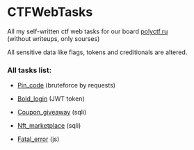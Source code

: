 # CTFWebTasks

All my self-written ctf web tasks for our board [polyctf.ru](https://polyctf.ru/)  
(without writeups, only sourses)

All sensitive data like flags, tokens and creditionals are altered. 


### All tasks list:

- [Pin_code](https://github.com/g0sha1337/CTFWebTasks/tree/main/pin_code) (bruteforce by requests)

- [Bold_login](https://github.com/g0sha1337/CTFWebTasks/tree/main/bold_login) (JWT token)

- [Сoupon_giveaway](https://github.com/g0sha1337/CTFWebTasks/tree/main/coupon_giveaway) (sqli)

- [Nft_marketplace](https://github.com/g0sha1337/CTFWebTasks/tree/main/nft_marketplace) (sqli)

- [Fatal_error](https://github.com/g0sha1337/CTFWebTasks/tree/main/fatal_error) (js)


